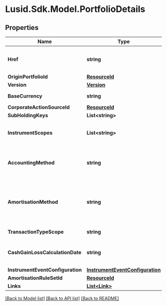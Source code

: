 # Lusid.Sdk.Model.PortfolioDetails

## Properties

Name | Type | Description | Notes
------------ | ------------- | ------------- | -------------
**Href** | **string** | The specific Uniform Resource Identifier (URI) for this resource at the requested effective and asAt datetime. | [optional] 
**OriginPortfolioId** | [**ResourceId**](ResourceId.md) |  | 
**Version** | [**Version**](Version.md) |  | 
**BaseCurrency** | **string** | The base currency of the transaction portfolio. | 
**CorporateActionSourceId** | [**ResourceId**](ResourceId.md) |  | [optional] 
**SubHoldingKeys** | **List&lt;string&gt;** |  | [optional] 
**InstrumentScopes** | **List&lt;string&gt;** | The resolution strategy used to resolve instruments of transactions/holdings upserted to the transaction portfolio. | [optional] 
**AccountingMethod** | **string** | . The available values are: Default, AverageCost, FirstInFirstOut, LastInFirstOut, HighestCostFirst, LowestCostFirst | [optional] 
**AmortisationMethod** | **string** | The amortisation method used by the portfolio for the calculation. The available values are: NoAmortisation, StraightLine, EffectiveYield, StraightLineSettlementDate, EffectiveYieldSettlementDate | [optional] 
**TransactionTypeScope** | **string** | The scope of the transaction types. | [optional] 
**CashGainLossCalculationDate** | **string** | The option when the Cash Gain Loss to be calulated, TransactionDate/SettlementDate. Defaults to SettlementDate. | [optional] 
**InstrumentEventConfiguration** | [**InstrumentEventConfiguration**](InstrumentEventConfiguration.md) |  | [optional] 
**AmortisationRuleSetId** | [**ResourceId**](ResourceId.md) |  | [optional] 
**Links** | [**List&lt;Link&gt;**](Link.md) | Collection of links. | [optional] 

[[Back to Model list]](../README.md#documentation-for-models) [[Back to API list]](../README.md#documentation-for-api-endpoints) [[Back to README]](../README.md)

